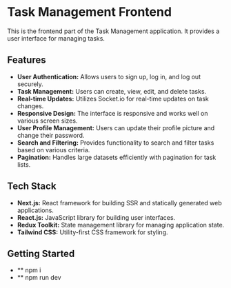 # Task Management Frontend

This is the frontend part of the Task Management application. It provides a user interface for managing tasks.

## Features

- **User Authentication:** Allows users to sign up, log in, and log out securely.
- **Task Management:** Users can create, view, edit, and delete tasks.
- **Real-time Updates:** Utilizes Socket.io for real-time updates on task changes.
- **Responsive Design:** The interface is responsive and works well on various screen sizes.
- **User Profile Management:** Users can update their profile picture and change their password.
- **Search and Filtering:** Provides functionality to search and filter tasks based on various criteria.
- **Pagination:** Handles large datasets efficiently with pagination for task lists.

## Tech Stack

- **Next.js:** React framework for building SSR and statically generated web applications.
- **React.js:** JavaScript library for building user interfaces.
- **Redux Toolkit:** State management library for managing application state.
- **Tailwind CSS:** Utility-first CSS framework for styling.

## Getting Started

- ** npm i 
- ** npm run dev
